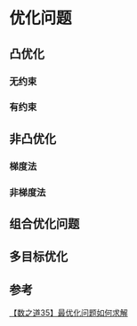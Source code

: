# 优化问题

## 凸优化

### 无约束

### 有约束

## 非凸优化

### 梯度法

### 非梯度法

## 组合优化问题

## 多目标优化

## 参考

[【数之道35】最优化问题如何求解](https://www.bilibili.com/video/BV1P14y1g7KY/)

